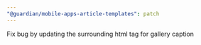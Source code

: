 ```yaml
---
"@guardian/mobile-apps-article-templates": patch
---
```


Fix bug by updating the surrounding html tag for gallery caption
